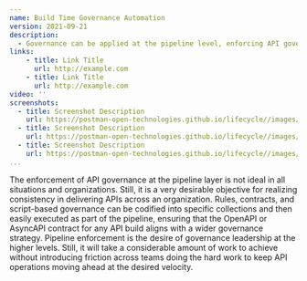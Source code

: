 ```yaml
---
name: Build Time Governance Automation
version: 2021-09-21
description: 
  - Governance can be applied at the pipeline level, enforcing API governance at build time, ensuring that APIs are 100% compliant with rules, contract, and script-based API governance established centrally as part of broader governance efforts.
links:
    - title: Link Title
      url: http://example.com      
    - title: Link Title
      url: http://example.com                   
video: ''
screenshots:
  - title: Screenshot Description
    url: https://postman-open-technologies.github.io/lifecycle//images/postman-screenshot.png          
  - title: Screenshot Description
    url: https://postman-open-technologies.github.io/lifecycle//images/postman-screenshot.png  
  - title: Screenshot Description
    url: https://postman-open-technologies.github.io/lifecycle//images/postman-screenshot.png    
...
```

The enforcement of API governance at the pipeline layer is not ideal in all situations and organizations. Still, it is a very desirable objective for realizing consistency in delivering APIs across an organization. Rules, contracts, and script-based governance can be codified into specific collections and then easily executed as part of the pipeline, ensuring that the OpenAPI or AsyncAPI contract for any API build aligns with a wider governance strategy. Pipeline enforcement is the desire of governance leadership at the higher levels. Still, it will take a considerable amount of work to achieve without introducing friction across teams doing the hard work to keep API operations moving ahead at the desired velocity.